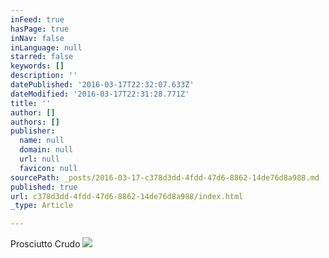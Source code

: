 ```yaml
---
inFeed: true
hasPage: true
inNav: false
inLanguage: null
starred: false
keywords: []
description: ''
datePublished: '2016-03-17T22:32:07.633Z'
dateModified: '2016-03-17T22:31:28.771Z'
title: ''
author: []
authors: []
publisher:
  name: null
  domain: null
  url: null
  favicon: null
sourcePath: _posts/2016-03-17-c378d3dd-4fdd-47d6-8862-14de76d8a988.md
published: true
url: c378d3dd-4fdd-47d6-8862-14de76d8a988/index.html
_type: Article

---
```

Prosciutto Crudo
![](https://the-grid-user-content.s3-us-west-2.amazonaws.com/19daeda1-7b85-4d16-8d8c-b768e3d88f32.jpg)